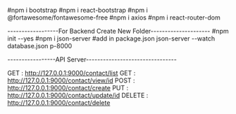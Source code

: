 #npm i bootstrap
#npm i react-bootstrap
#npm i @fortawesome/fontawesome-free
#npm i axios
#npm i react-router-dom

------------------For Backend Create New Folder---------------------
#npm init --yes
#npm i json-server
#add in package.json json-server --watch database.json p-8000


-----------------API Server--------------------------------

GET : http://127.0.0.1:9000/contact/list
GET : http://127.0.0.1:9000/contact/view/id
POST : http://127.0.0.1:9000/contact/create
PUT : http://127.0.0.1:9000/contact/update/id
DELETE : http://127.0.0.1:9000/contact/delete